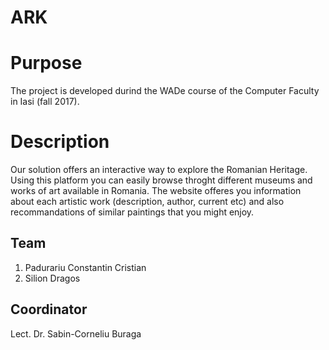 # ARK

# Purpose
The project is developed durind the WADe course of the Computer Faculty in Iasi (fall 2017).

# Description
Our solution offers an interactive way to explore the Romanian Heritage. Using this platform you can easily browse throght different museums and works of art available in Romania. The website offeres you information about each artistic work (description, author, current etc) and also recommandations of similar paintings that you might enjoy.

## Team
1) Padurariu Constantin Cristian
2) Silion Dragos

## Coordinator
Lect. Dr. Sabin-Corneliu Buraga

